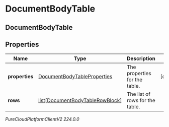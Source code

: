 # DocumentBodyTable

## DocumentBodyTable

## Properties

|Name | Type | Description | Notes|
|------------ | ------------- | ------------- | -------------|
| **properties** | [DocumentBodyTableProperties](DocumentBodyTableProperties) | The properties for the table. | [optional] |
| **rows** | [list[DocumentBodyTableRowBlock]](DocumentBodyTableRowBlock) | The list of rows for the table. | |



_PureCloudPlatformClientV2 224.0.0_
